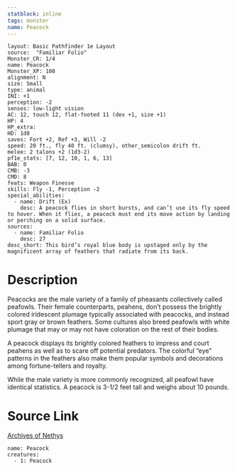 ```yaml
---
statblock: inline
tags: monster
name: Peacock
---
```

```statblock
layout: Basic Pathfinder 1e Layout
source:  "Familiar Folio"
Monster_CR: 1/4
name: Peacock
Monster_XP: 100
alignment: N
size: Small
type: animal
INI: +1
perception: -2
senses: low-light vision
AC: 12, touch 12, flat-footed 11 (dex +1, size +1)
HP: 4
HP_extra: 
HD: 1d8
saves: Fort +2, Ref +3, Will -2
speed: 20 ft., fly 40 ft. (clumsy), other_semicolon drift ft.
melee: 2 talons +2 (1d3-2)
pf1e_stats: [7, 12, 10, 1, 6, 13]
BAB: 0
CMB: -3
CMD: 8
feats: Weapon Finesse
skills: Fly -1, Perception -2
special_abilities:
  - name: Drift (Ex)
    desc: A peacock flies in short bursts, and can’t use its fly speed to hover. When it flies, a peacock must end its move action by landing or perching on a solid surface.
sources:
  - name: Familiar Folio
    desc: 27
desc_short: This bird’s royal blue body is upstaged only by the magnificent array of feathers that radiate from its back.
```
# Description
Peacocks are the male variety of a family of pheasants collectively called peafowls. Their female counterparts, peahens, don’t possess the brightly colored iridescent plumage typically associated with peacocks, and instead sport gray or brown feathers. Some cultures also breed peafowls with white plumage that may or may not have coloration on the rest of their bodies.

A peacock displays its brightly colored feathers to impress and court peahens as well as to scare off potential predators. The colorful “eye” patterns in the feathers also make them popular symbols and decorations among fortune-tellers and royalty.

While the male variety is more commonly recognized, all peafowl have identical statistics. A peacock is 3-1/2 feet tall and weighs about 10 pounds.
# Source Link
[Archives of Nethys](https://aonprd.com/MonsterDisplay.aspx?ItemName=Peacock)
```encounter-table
name: Peacock
creatures:
  - 1: Peacock
```
